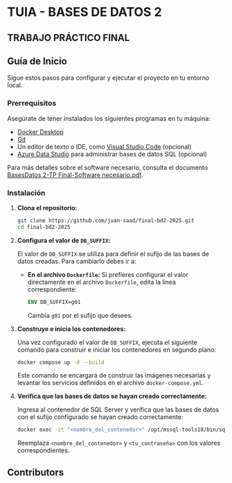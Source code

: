 # TUIA - BASES DE DATOS 2

## TRABAJO PRÁCTICO FINAL

## Guía de Inicio

Sigue estos pasos para configurar y ejecutar el proyecto en tu entorno local.

### Prerrequisitos

Asegúrate de tener instalados los siguientes programas en tu máquina:

- [Docker Desktop](https://www.docker.com/products/docker-desktop)
- [Git](https://git-scm.com/)
- Un editor de texto o IDE, como [Visual Studio Code](https://code.visualstudio.com/) (opcional)
- [Azure Data Studio](https://learn.microsoft.com/en-us/sql/azure-data-studio/download-azure-data-studio) para administrar bases de datos SQL (opcional)

Para más detalles sobre el software necesario, consulta el documento [BasesDatos 2-TP Final-Software necesario.pdf](./docs/BasesDatos%202-TP%20Final-Software%20necesario.pdf).

### Instalación

1. **Clona el repositorio:**
   ```bash
   git clone https://github.com/juan-saad/final-bd2-2025.git
   cd final-bd2-2025
   ```

2. **Configura el valor de `DB_SUFFIX`:**

   El valor de `DB_SUFFIX` se utiliza para definir el sufijo de las bases de datos creadas. Para cambiarlo debes ir a:

   - **En el archivo `Dockerfile`:** Si prefieres configurar el valor directamente en el archivo `Dockerfile`, edita la línea correspondiente:
     ```dockerfile
     ENV DB_SUFFIX=g01
     ```
     Cambia `g01` por el sufijo que desees.

3. **Construye e inicia los contenedores:**

   Una vez configurado el valor de `DB_SUFFIX`, ejecuta el siguiente comando para construir e iniciar los contenedores en segundo plano:

   ```bash
   docker compose up -d --build
   ```

   Este comando se encargará de construir las imágenes necesarias y levantar los servicios definidos en el archivo `docker-compose.yml`.

4. **Verifica que las bases de datos se hayan creado correctamente:**

   Ingresa al contenedor de SQL Server y verifica que las bases de datos con el sufijo configurado se hayan creado correctamente:
   ```bash
   docker exec -it "<nombre_del_contenedor>" /opt/mssql-tools18/bin/sqlcmd -S localhost -U sa -P "<tu_contraseña>" -N -C -Q "SELECT name FROM sys.databases"
   ```

   Reemplaza `<nombre_del_contenedor>` y `<tu_contraseña>` con los valores correspondientes.

## Contributors

<!-- ALL-CONTRIBUTORS-LIST:START - Do not remove or modify this section -->
<!-- prettier-ignore-start -->
<!-- markdownlint-disable -->

<!-- markdownlint-restore -->
<!-- prettier-ignore-end -->

<!-- ALL-CONTRIBUTORS-LIST:END -->
